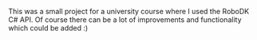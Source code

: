 This was a small project for a university course where I used the RoboDK C# API.
Of course there can be a lot of improvements and functionality which could be added :) 
